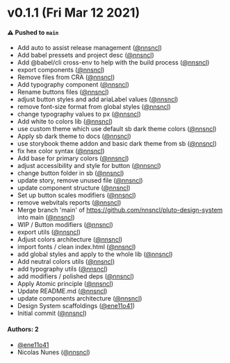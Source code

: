 # v0.1.1 (Fri Mar 12 2021)

#### ⚠️ Pushed to `main`

- Add auto to assist release management ([@nnsncl](https://github.com/nnsncl))
- Add babel pressets and project desc ([@nnsncl](https://github.com/nnsncl))
- Add @babel/cli cross-env to help with the build process ([@nnsncl](https://github.com/nnsncl))
- export components ([@nnsncl](https://github.com/nnsncl))
- Remove files from CRA ([@nnsncl](https://github.com/nnsncl))
- Add typography component ([@nnsncl](https://github.com/nnsncl))
- Rename buttons files ([@nnsncl](https://github.com/nnsncl))
- adjust button styles and add ariaLabel values ([@nnsncl](https://github.com/nnsncl))
- remove font-size format from global styles ([@nnsncl](https://github.com/nnsncl))
- change typography values to px ([@nnsncl](https://github.com/nnsncl))
- Add white to colors lib ([@nnsncl](https://github.com/nnsncl))
- use custom theme which use default sb dark theme colors ([@nnsncl](https://github.com/nnsncl))
- Apply sb dark theme to docs ([@nnsncl](https://github.com/nnsncl))
- use storybook theme addon and basic dark theme from sb ([@nnsncl](https://github.com/nnsncl))
- fix hex color syntax ([@nnsncl](https://github.com/nnsncl))
- Add base for primary colors ([@nnsncl](https://github.com/nnsncl))
- adjust accessibility and style for button ([@nnsncl](https://github.com/nnsncl))
- change button folder in sb ([@nnsncl](https://github.com/nnsncl))
- update story, remove unused file ([@nnsncl](https://github.com/nnsncl))
- update component structure ([@nnsncl](https://github.com/nnsncl))
- Set up button scales modifiers ([@nnsncl](https://github.com/nnsncl))
- remove webvitals reports ([@nnsncl](https://github.com/nnsncl))
- Merge branch 'main' of https://github.com/nnsncl/pluto-design-system into main ([@nnsncl](https://github.com/nnsncl))
- WIP / Button modifiers ([@nnsncl](https://github.com/nnsncl))
- export utils ([@nnsncl](https://github.com/nnsncl))
- Adjust colors architecture ([@nnsncl](https://github.com/nnsncl))
- import fonts / clean index.html ([@nnsncl](https://github.com/nnsncl))
- add global styles and apply to the whole lib ([@nnsncl](https://github.com/nnsncl))
- Add neutral colors utils ([@nnsncl](https://github.com/nnsncl))
- add typography utils ([@nnsncl](https://github.com/nnsncl))
- add modifiers / polished deps ([@nnsncl](https://github.com/nnsncl))
- Apply Atomic principle ([@nnsncl](https://github.com/nnsncl))
- Update README.md ([@nnsncl](https://github.com/nnsncl))
- update components architecture ([@nnsncl](https://github.com/nnsncl))
- Design System scaffoldings ([@ene11o41](https://github.com/ene11o41))
- Initial commit ([@nnsncl](https://github.com/nnsncl))

#### Authors: 2

- [@ene11o41](https://github.com/ene11o41)
- Nicolas Nunes ([@nnsncl](https://github.com/nnsncl))
